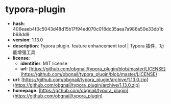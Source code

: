 # typora-plugin

- **hash**: 406eaeb4f0c5043d48d15b17f94ed070c018dc35aea7a986a50e33db1bb68dd8
- **version**: 1.13.0
- **description**: Typora plugin. feature enhancement tool | Typora 插件，功能增强工具
- **license**:
  - **identifier**: MIT license
  - **url**: [https://github.com/obgnail/typora_plugin/blob/master/LICENSE](https://github.com/obgnail/typora_plugin/blob/master/LICENSE)
- **url**: [https://github.com/obgnail/typora_plugin/archive/1.13.0.zip](https://github.com/obgnail/typora_plugin/archive/1.13.0.zip)
- **homepage**: [https://github.com/obgnail/typora_plugin](https://github.com/obgnail/typora_plugin)

